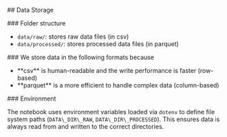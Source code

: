 \## Data Storage



\### Folder structure

* `data/raw/`: stores raw data files (in csv)
* `data/processed/`: stores processed data files (in parquet)



\### We store data in the following formats because

* \*\*csv\*\* is human-readable and the write performance is faster (row-based)
* \*\*parquet\*\* is a more efficient to handle complex data (column-based)



\### Environment

The notebook uses environment variables loaded via `dotenv` to define file system paths (`DATA\_DIR\_RAW`, `DATA\_DIR\_PROCESSED`). This ensures data is always read from and written to the correct directories.

